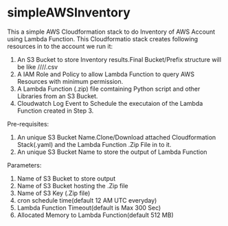 # simpleAWSInventory
This a simple AWS Cloudformation stack to do Inventory of AWS Account using Lambda Function.
This Cloudformatio stack creates following resources in to the account we run it:
1. An S3 Bucket to store Inventory results.Final Bucket/Prefix structure will be like
    <Unique Bucket Name>/<AccountId>/<Year>/<Month>/<Inventoryfile>.csv
2. A IAM Role and Policy to allow Lambda Function to query AWS Resources with minimum permission.
3. A Lambda Function (.zip) file comtaining Python script and other Libraries from an S3 Bucket.
4. Cloudwatch Log Event to Schedule the executaion of the Lambda Function created in Step 3.
  
Pre-requisites:
1. An unique S3 Bucket Name.Clone/Download attached Cloudformation Stack(.yaml) and the Lambda Function .Zip File in to it.
2. An unique S3 Bucket Name to store the output of Lambda Function 

Parameters:
1. Name of S3 Bucket to store output
2. Name of S3 Bucket hosting the .Zip file
3. Name of S3 Key (.Zip file)
4. cron schedule time(default 12 AM UTC everyday)
5. Lambda Function Timeout(default is Max 300 Sec)
6. Allocated Memory to Lambda Function(default 512 MB)
